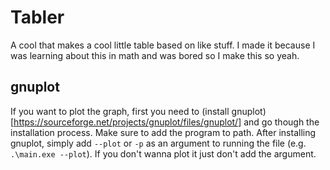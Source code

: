 # Tabler

A cool that makes a cool little table based on like stuff. I made it because I was learning about this in math and was bored so I make this so yeah.

## gnuplot

If you want to plot the graph, first you need to (install gnuplot)[https://sourceforge.net/projects/gnuplot/files/gnuplot/] and go though the installation process. Make sure to add the program to path. 
After installing gnuplot, simply add `--plot` or `-p` as an argument to running the file (e.g. `.\main.exe --plot`).
If you don't wanna plot it just don't add the argument.